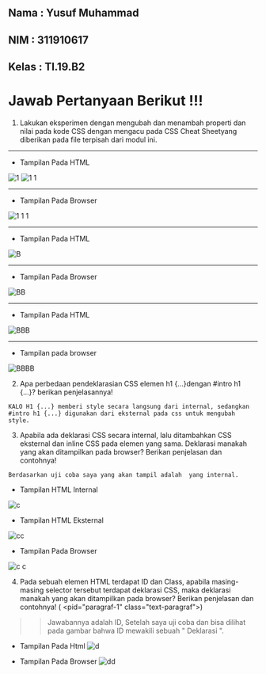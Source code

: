 ## Nama   : Yusuf Muhammad
## NIM    : 311910617
## Kelas  : TI.19.B2


# Jawab Pertanyaan Berikut !!!


1. Lakukan  eksperimen  dengan  mengubah  dan  menambah  properti  dan  nilai  pada  kode  CSS dengan mengacu pada CSS Cheat Sheetyang diberikan pada file terpisah dari   modul ini.
<hr>

- Tampilan Pada HTML

![1](https://user-images.githubusercontent.com/81587959/113517523-aa5afa00-95aa-11eb-8625-fb9e65735d4d.PNG)
![1 1](https://user-images.githubusercontent.com/81587959/113517528-ae871780-95aa-11eb-8730-7e1cbee40922.PNG)



<hr>

- Tampilan Pada Browser

![1 1 1](https://user-images.githubusercontent.com/81587959/113517545-c363ab00-95aa-11eb-98ad-c8b10be92c13.PNG)



<hr>

- Tampilan Pada HTML

![B](https://user-images.githubusercontent.com/81587959/113517910-12aadb00-95ad-11eb-800f-4d2c02474e2d.PNG)



<hr>

- Tampilan Pada Browser
 
![BB](https://user-images.githubusercontent.com/81587959/113517913-19d1e900-95ad-11eb-8cd1-1aaf1d08071a.PNG)



<hr>

- Tampilan Pada HTML 

![BBB](https://user-images.githubusercontent.com/81587959/113517922-2a825f00-95ad-11eb-92a6-3b8593ef5740.PNG)



<hr>

- Tampilan pada browser
 
![BBBB](https://user-images.githubusercontent.com/81587959/113517927-2e15e600-95ad-11eb-806b-24f7ea1cc1e6.PNG)



2. Apa   perbedaan   pendeklarasian   CSS   elemen h1   {...}dengan #intro   h1   {...}?   berikan penjelasannya!
```
KALO H1 {...} memberi style secara langsung dari internal, sedangkan #intro h1 {...} digunakan dari eksternal pada css untuk mengubah style.
```

3. Apabila ada deklarasi CSS secara internal, lalu ditambahkan CSS eksternal dan  inline CSS  pada elemen   yang   sama.   Deklarasi   manakah   yang   akan   ditampilkan   pada   browser?   Berikan penjelasan dan contohnya!
```
Berdasarkan uji coba saya yang akan tampil adalah  yang internal.
```

- Tampilan HTML Internal

![c](https://user-images.githubusercontent.com/81587959/113518186-f27c1b80-95ae-11eb-96f6-3b76d77e2b36.PNG)



- Tampilan HTML Eksternal

![cc](https://user-images.githubusercontent.com/81587959/113518197-0162ce00-95af-11eb-9dc8-fca836802d8c.PNG)



- Tampilan Pada Browser

![c c](https://user-images.githubusercontent.com/81587959/113518208-14759e00-95af-11eb-8ddf-a9ea79eb76c6.PNG)



4. Pada  sebuah  elemen  HTML  terdapat  ID  dan  Class,  apabila  masing-masing  selector  tersebut terdapat   deklarasi   CSS,   maka   deklarasi   manakah   yang   akan   ditampilkan   pada   browser? Berikan penjelasan dan contohnya!   ( <pid="paragraf-1" class="text-paragraf">)

>> Jawabannya adalah ID, Setelah saya uji coba dan bisa dilihat pada gambar bahwa ID mewakili sebuah " Deklarasi ".


- Tampilan Pada Html
![d](https://user-images.githubusercontent.com/81587959/113518374-23a91b80-95b0-11eb-832c-abc439318f1e.PNG)



- Tampilan Pada Browser
![dd](https://user-images.githubusercontent.com/81587959/113518387-37548200-95b0-11eb-935a-c74e5678de35.PNG)










